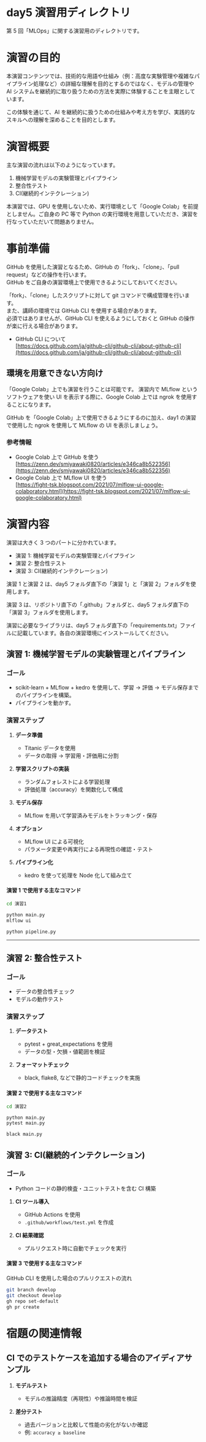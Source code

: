 # day5 演習用ディレクトリ

第 5 回「MLOps」に関する演習用のディレクトリです。

# 演習の目的

本演習コンテンツでは、技術的な用語や仕組み（例：高度な実験管理や複雑なパイプライン処理など）の詳細な理解を目的とするのではなく、モデルの管理や AI システムを継続的に取り扱うための方法を実際に体験することを主眼としています。

この体験を通じて、AI を継続的に扱うための仕組みや考え方を学び、実践的なスキルへの理解を深めることを目的とします。

# 演習概要

主な演習の流れは以下のようになっています。

1. 機械学習モデルの実験管理とパイプライン
2. 整合性テスト
3. CI(継続的インテクレーション)

本演習では、GPU を使用しないため、実行環境として「Google Colab」を前提としません。ご自身の PC 等で Python の実行環境を用意していただき、演習を行なっていただいて問題ありません。

# 事前準備

GitHub を使用した演習となるため、GitHub の「fork」、「clone」、「pull request」などの操作を行います。  
GitHub をご自身の演習環境上で使用できるようにしておいてください。

「fork」、「clone」したスクリプトに対して git コマンドで構成管理を行います。  
また、講師の環境では GitHub CLI を使用する場合があります。  
必須ではありませんが、GitHub CLI を使えるようにしておくと GitHub の操作が楽に行える場合があります。

- GitHub CLI について  
  [https://docs.github.com/ja/github-cli/github-cli/about-github-cli](https://docs.github.com/ja/github-cli/github-cli/about-github-cli)

## 環境を用意できない方向け

「Google Colab」上でも演習を行うことは可能です。
演習内で MLflow というソフトウェアを使い UI を表示する際に、Google Colab 上では ngrok を使用することになります。

GitHub を「Google Colab」上で使用できるようにするのに加え、day1 の演習で使用した ngrok を使用して MLflow の UI を表示しましょう。

### 参考情報

- Google Colab 上で GitHub を使う  
   [https://zenn.dev/smiyawaki0820/articles/e346ca8b522356](https://zenn.dev/smiyawaki0820/articles/e346ca8b522356)
- Google Colab 上で MLflow UI を使う  
   [https://fight-tsk.blogspot.com/2021/07/mlflow-ui-google-colaboratory.html](https://fight-tsk.blogspot.com/2021/07/mlflow-ui-google-colaboratory.html)

# 演習内容

演習は大きく 3 つのパートに分かれています。

- 演習 1: 機械学習モデルの実験管理とパイプライン
- 演習 2: 整合性テスト
- 演習 3: CI(継続的インテクレーション)

演習 1 と演習 2 は、day5 フォルダ直下の「演習 1」と「演習 2」フォルダを使用します。

演習 3 は、リポジトリ直下の「.github」フォルダと、day5 フォルダ直下の「演習 3」フォルダを使用します。

演習に必要なライブラリは、day5 フォルダ直下の「requirements.txt」ファイルに記載しています。各自の演習環境にインストールしてください。

## 演習 1: 機械学習モデルの実験管理とパイプライン

### ゴール

- scikit-learn + MLflow + kedro を使用して、学習 → 評価 → モデル保存までのパイプラインを構築。
- パイプラインを動かす。

### 演習ステップ

1. **データ準備**

   - Titanic データを使用
   - データの取得 → 学習用・評価用に分割

2. **学習スクリプトの実装**

   - ランダムフォレストによる学習処理
   - 評価処理（accuracy）を関数化して構成

3. **モデル保存**

   - MLflow を用いて学習済みモデルをトラッキング・保存

4. **オプション**

   - MLflow UI による可視化
   - パラメータ変更や再実行による再現性の確認・テスト

5. **パイプライン化**
   - kedro を使って処理を Node 化して組み立て

#### 演習 1 で使用する主なコマンド

```bash
cd 演習1

python main.py
mlflow ui

python pipeline.py
```

---

## 演習 2: 整合性テスト

### ゴール

- データの整合性チェック
- モデルの動作テスト

### 演習ステップ

1. **データテスト**

   - pytest + great_expectations を使用
   - データの型・欠損・値範囲を検証

2. **フォーマットチェック**
   - black, flake8, などで静的コードチェックを実施

#### 演習 2 で使用する主なコマンド

```bash
cd 演習2

python main.py
pytest main.py

black main.py
```

## 演習 3: CI(継続的インテクレーション)

### ゴール

- Python コードの静的検査・ユニットテストを含む CI 構築

1. **CI ツール導入**

   - GitHub Actions を使用
   - `.github/workflows/test.yml` を作成

1. **CI 結果確認**
   - プルリクエスト時に自動でチェックを実行

#### 演習 3 で使用する主なコマンド

GitHub CLI を使用した場合のプルリクエストの流れ

```bash
git branch develop
git checkout develop
gh repo set-default
gh pr create
```

# 宿題の関連情報

## CI でのテストケースを追加する場合のアイディアサンプル

1. **モデルテスト**

   - モデルの推論精度（再現性）や推論時間を検証

2. **差分テスト**
   - 過去バージョンと比較して性能の劣化がないか確認
   - 例: `accuracy ≥ baseline`
